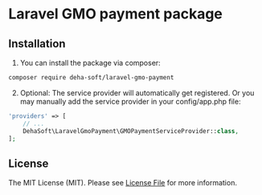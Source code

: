 # Laravel GMO payment package

## Installation

1. You can install the package via composer:

```bash
composer require deha-soft/laravel-gmo-payment
```

2. Optional: The service provider will automatically get registered. Or you may manually add the service provider in your config/app.php file:

```php
'providers' => [
    // ...
    DehaSoft\LaravelGmoPayment\GMOPaymentServiceProvider::class,
];
```

## License

The MIT License (MIT). Please see [License File](LICENSE.md) for more information.